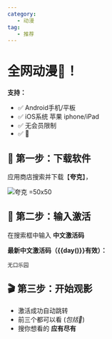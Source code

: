 ```yaml
---
category:
   - 动漫
tag: 
   - 推荐
---
```


<script setup>
import {day} from '@tools/utils.ts'
</script>


# 全网动漫🔞！

**支持：**
- ✅ Android手机/平板
- ✅ iOS系统 苹果 iphone/iPad
- ✅ 无会员限制
- ✅ 🔞


## 📱 第一步：下载软件

应用商店搜索并下载【**夸克**】，

![夸克 =50x50](/assets/card-logo/夸克.png)

## 🔑 第二步：输入激活

在搜索框中输入 **中文激活码**

**最新中文激活码（{{day()}}有效）：**

```:no-line-numbers
无口乐园
```

## 🎬 第三步：开始观影

- 激活成功自动跳转
- 前三个都可以看 (*包括🔞*)
- 搜你想看的 **应有尽有** 

